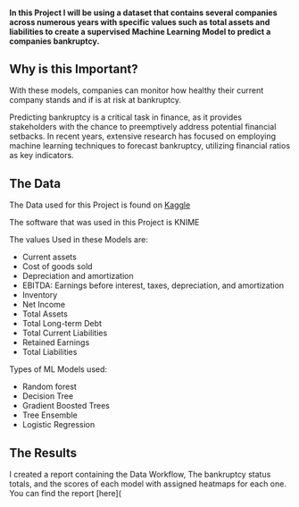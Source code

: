 #### In this Project I will be using a dataset that contains several companies across numerous years with specific values such as total assets and liabilities to create a supervised Machine Learning Model to predict a companies bankruptcy.

## Why is this Important?
With these models, companies can monitor how healthy their current company stands and if is at risk at bankruptcy.

Predicting bankruptcy is a critical task in finance, as it provides stakeholders with the chance to preemptively address potential financial setbacks. In recent years, extensive research has focused on employing machine learning techniques to forecast bankruptcy, utilizing financial ratios as key indicators.

## The Data 
The Data used for this Project is found on [Kaggle](https://www.kaggle.com/datasets/utkarshx27/american-companies-bankruptcy-prediction-dataset/data)

The software that was used in this Project is KNIME 

The values Used in these Models are:
- Current assets
- Cost of goods sold
- Depreciation and amortization
- EBITDA: Earnings before interest, taxes, depreciation, and amortization
- Inventory
- Net Income
- Total Assets
- Total Long-term Debt
- Total Current Liabilities
- Retained Earnings
- Total Liabilities

Types of ML Models used:
- Random forest
- Decision Tree
- Gradient Boosted Trees
- Tree Ensemble
- Logistic Regression
## The Results
I created a report containing the Data Workflow, The bankruptcy status totals, and the scores of each model with assigned heatmaps for each one.
You can find the report [here](
  
